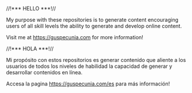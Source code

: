 //!*** HELLO ***!//

My purpose with these repositories is to generate content encouraging users of all skill levels the ability to generate and develop online content. 

Visit me at https://guspecunia.com for more information!


//!*** HOLA ***!//

Mi propósito con estos repositorios es generar contenido que aliente a los usuarios de todos los niveles de habilidad la capacidad de generar y desarrollar contenidos en línea.

Accesa la pagina https://guspecunia.com/es para más información!
